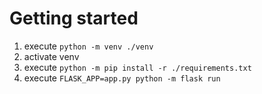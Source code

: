 # Getting started

1. execute `python -m venv ./venv`
2. activate venv
3. execute `python -m pip install -r ./requirements.txt`
4. execute `FLASK_APP=app.py python -m flask run`
